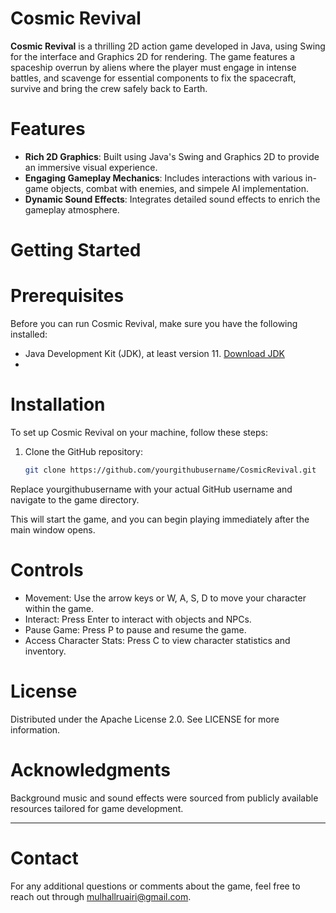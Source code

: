 # Cosmic Revival

**Cosmic Revival** is a thrilling 2D action game developed in Java, using Swing for the interface and Graphics 2D for rendering.
The game features a spaceship overrun by aliens where the player must engage in intense battles, 
and scavenge for essential components to fix the spacecraft, survive and bring the crew safely back to Earth.

# Features

- **Rich 2D Graphics**: Built using Java's Swing and Graphics 2D to provide an immersive visual experience.
- **Engaging Gameplay Mechanics**: Includes interactions with various in-game objects, combat with enemies, and simpele AI implementation.
- **Dynamic Sound Effects**: Integrates detailed sound effects to enrich the gameplay atmosphere.


# Getting Started
# Prerequisites

Before you can run Cosmic Revival, make sure you have the following installed:
- Java Development Kit (JDK), at least version 11. [Download JDK](https://www.oracle.com/java/technologies/javase-jdk11-downloads.html)
- 

# Installation

To set up Cosmic Revival on your machine, follow these steps:

1. Clone the GitHub repository:
   ```bash
   git clone https://github.com/yourgithubusername/CosmicRevival.git
   
Replace yourgithubusername with your actual GitHub username and navigate to the game directory.

This will start the game, and you can begin playing immediately after the main window opens.


# Controls
* Movement: Use the arrow keys or W, A, S, D to move your character within the game.
* Interact: Press Enter to interact with objects and NPCs.
* Pause Game: Press P to pause and resume the game.
* Access Character Stats: Press C to view character statistics and inventory.
  

# License
Distributed under the Apache License 2.0. See LICENSE for more information.


# Acknowledgments
Background music and sound effects were sourced from publicly available resources tailored for game development.

-----------------------------------------------------------------------------------------------------------------------------------------------------------------------------
# Contact
For any additional questions or comments about the game, feel free to reach out through mulhallruairi@gmail.com.
